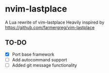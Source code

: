 # nvim-lastplace
A Lua rewrite of vim-lastplace
Heavily inspired by https://github.com/farmergreg/vim-lastplace

## TO-DO
- [x] Port base framework
- [ ] Add autocommand support
- [ ] Added git message functionality
